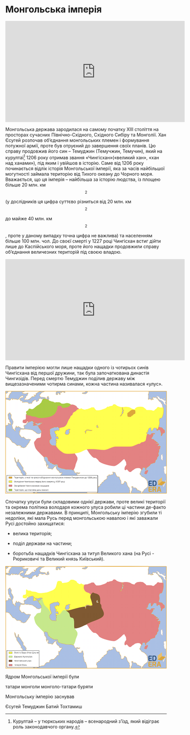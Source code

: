Монгольська імперія
===================

<div class="fluidMedia">
<iframe align="center" width="560" height="315" src="https://www.youtube.com/embed/dwBTJ585VO8" frameborder="0" allowfullscreen></iframe>
</div>
<div class="popup">
</div>

Монгольська держава зародилася на самому початку ХІІІ століття на
просторах сучасних Північно-Східного, Східного Сибіру та Монголії. Хан
Єсугей розпочав об’єднання монгольських племен і формування потужної
армії, проте був отруєний до завершення своїх планів. Цю справу
продовжив його син – Темуджин (Темучжин, Темучин), який на курултаї[^21]
1206 року отримав звання «Чингісхан»(«великий хан», «хан над ханами»),
під яким і увійшов в історію. Саме від 1206 року починається відлік
історія Монгольської імперії, яка за часів найбільшої могутності займала
територію від Тихого океану до Чорного моря. Вважається, що ця імперія –
найбільша за історію людства, із площею більше 20 млн. км$$^2$$ (у
дослідників ця цифра суттєво різниться від 20 млн. км$$^2$$ до майже 40
млн. км$$^2$$, проте у даному випадку точна цифра не важлива) та
населенням більше 100 млн. чол. До своєї смерті у 1227 році Чингісхан
встиг дійти лише до Каспійського моря, проте його нащадки продовжили
справу об’єднання величезних територій під своєю владою.

<div class="fluidMedia">
<iframe align="center" width="560" height="315" src="https://www.youtube.com/embed/kOkclaPvLL4" frameborder="0" allowfullscreen></iframe>
</div>
<div class="popup">
</div>

Правити імперією могли лише нащадки одного із чотирьох синів Чингісхана
від першої дружини, так була започаткована династія Чингизідів. Перед
смертю Темуджин поділив державу між вищезазначеними чотирма синами,
кожна частина називалася «улус».

![image](konspect1.png)

Спочатку улуси були складовими однієї держави, проте великі території та
окрема політика володаря кожного улуса робили ці частини де-факто
незалежними державами. В принципі, Монгольську імперію згубили ті
недоліки, які мала Русь перед монгольською навалою і які заважали Русі
достойно захищатися:

-   велика територія;

-   поділ держави на частини;

-   боротьба нащадків Чингісхана за титул Великого хана (на Русі -
    Рюриковичі та Великий князь Київський).

![image](konspect2.png)

[^21]: Курултай – у тюркських народів – всенародний з’їзд, який відіграє роль законодавчого органу.

<quiz>
<question>
	<p>Ядром Монгольської імперії були</p>
        <answer>татари</answer>
	<answer correct>монголи</answer>
        <answer>монголо-татари</answer>
	<answer>буряти</answer>
</question>

<question>
	<p>Монгольську імперію заснував</p>
        <answer>Єсугей</answer>
	<answer correct>Темуджин</answer>
        <answer>Батий</answer>
	<answer>Тохтамиш</answer>
</question>
</quiz>